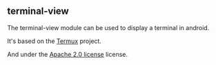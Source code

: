 ## terminal-view

The terminal-view module can be used to display a terminal in android.

It's based on the [Termux](https://github.com/termux/termux-app) project.

And under the [Apache 2.0 license](https://www.apache.org/licenses/LICENSE-2.0) license.